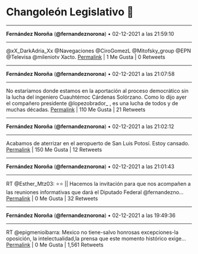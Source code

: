 # Changoleón Legislativo 🙈
*****
**Fernández Noroña** (**@fernandeznorona**) • 02-12-2021 a las 21:59:10
*****
@xX_DarkAdria_Xx @Navegaciones @CiroGomezL @Mitofsky_group @EPN @Televisa @mileniotv Xacto.
[Permalink](https://twitter.com/fernandeznorona/status/1466648182042292224) | 1 Me Gusta | 0 Retweets
*****
**Fernández Noroña** (**@fernandeznorona**) • 02-12-2021 a las 21:07:58
*****
No estaríamos donde estamos en la aportación al proceso democrático sin la lucha del ingeniero Cuauhtémoc Cárdenas Solórzano. Como lo dijo ayer el compañero presidente @lopezobrador_ , es una lucha de todos y de muchas décadas.
[Permalink](https://twitter.com/fernandeznorona/status/1466635296515268609) | 110 Me Gusta | 21 Retweets
*****
**Fernández Noroña** (**@fernandeznorona**) • 02-12-2021 a las 21:02:12
*****
Acabamos de aterrizar en el aeropuerto de San Luis Potosí. Estoy cansado.
[Permalink](https://twitter.com/fernandeznorona/status/1466633848138182656) | 150 Me Gusta | 12 Retweets
*****
**Fernández Noroña** (**@fernandeznorona**) • 02-12-2021 a las 21:01:43
*****
RT @Esther_Mtz03: ⭐⭐ || Hacemos la invitación para que nos acompañen a las reuniones informativas que dará el Diputado Federal @fernandezno…
[Permalink](https://twitter.com/fernandeznorona/status/1466633726096465923) | 0 Me Gusta | 32 Retweets
*****
**Fernández Noroña** (**@fernandeznorona**) • 02-12-2021 a las 19:49:36
*****
RT @epigmenioibarra: Mexico no tiene-salvo honrosas excepciones-la oposición, la intelectualidad,la prensa que este momento histórico exige…
[Permalink](https://twitter.com/fernandeznorona/status/1466615577582379010) | 0 Me Gusta | 1,561 Retweets